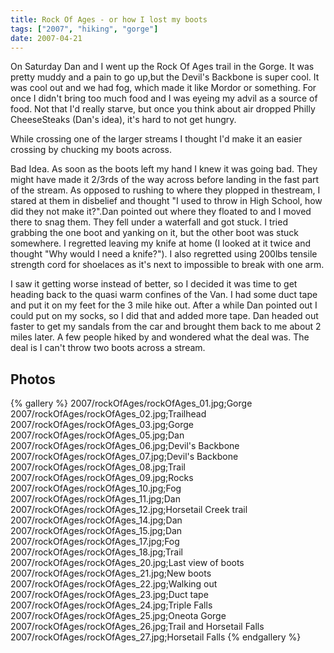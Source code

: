 ```yaml
---
title: Rock Of Ages - or how I lost my boots
tags: ["2007", "hiking", "gorge"]
date: 2007-04-21
---
```

On Saturday Dan and I went up the Rock Of Ages trail in the Gorge.  It was pretty muddy and a pain to go up,but the Devil's Backbone is super cool.  It was cool out and we had fog, which made it like Mordor or something.  For once I didn't bring too much food and I was eyeing my advil as a source of food.  Not that I'd really starve, but once you think about air dropped Philly CheeseSteaks (Dan's idea), it's hard to not get hungry.

While crossing one of the larger streams I thought I'd make it an easier crossing by chucking my boots across.

Bad Idea. As soon as the boots left my hand I knew it was going bad.  They might have made it 2/3rds of the way across before landing in the fast part of the stream.  As opposed to rushing to where they plopped in thestream, I stared at them in disbelief and thought "I used to throw in High School, how did they not make it?".Dan pointed out where they floated to and I moved  there to snag them.  They fell under a waterfall and got stuck.  I tried grabbing the one boot and yanking on it, but the other boot was stuck somewhere.  I regretted leaving my knife at home (I looked at it twice and thought "Why would I need a knife?").  I also regretted using 200lbs tensile strength cord for shoelaces as it's next to impossible to break with one arm.

I saw it getting worse instead of better, so I decided it was time to get heading back to the quasi warm confines of the Van.  I had some duct tape and put it on my feet for the 3 mile hike out.  After a while Dan pointed out I could put on my socks, so I did that and added more tape.  Dan headed out faster to get my sandals from the car and brought them back to me about 2 miles later.  A few people hiked by and wondered what the deal was.  The deal is I can't throw two boots across a stream.

## Photos 

{% gallery %} 
2007/rockOfAges/rockOfAges_01.jpg;Gorge
2007/rockOfAges/rockOfAges_02.jpg;Trailhead
2007/rockOfAges/rockOfAges_03.jpg;Gorge
2007/rockOfAges/rockOfAges_05.jpg;Dan
2007/rockOfAges/rockOfAges_06.jpg;Devil's Backbone
2007/rockOfAges/rockOfAges_07.jpg;Devil's Backbone
2007/rockOfAges/rockOfAges_08.jpg;Trail
2007/rockOfAges/rockOfAges_09.jpg;Rocks
2007/rockOfAges/rockOfAges_10.jpg;Fog
2007/rockOfAges/rockOfAges_11.jpg;Dan
2007/rockOfAges/rockOfAges_12.jpg;Horsetail Creek trail
2007/rockOfAges/rockOfAges_14.jpg;Dan
2007/rockOfAges/rockOfAges_15.jpg;Dan
2007/rockOfAges/rockOfAges_17.jpg;Fog
2007/rockOfAges/rockOfAges_18.jpg;Trail
2007/rockOfAges/rockOfAges_20.jpg;Last view of boots
2007/rockOfAges/rockOfAges_21.jpg;New boots
2007/rockOfAges/rockOfAges_22.jpg;Walking out
2007/rockOfAges/rockOfAges_23.jpg;Duct tape
2007/rockOfAges/rockOfAges_24.jpg;Triple Falls
2007/rockOfAges/rockOfAges_25.jpg;Oneota Gorge
2007/rockOfAges/rockOfAges_26.jpg;Trail and Horsetail Falls
2007/rockOfAges/rockOfAges_27.jpg;Horsetail Falls
{% endgallery %}
